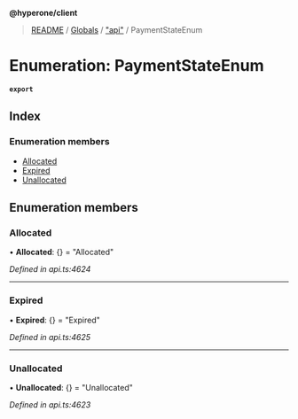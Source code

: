 **@hyperone/client**

> [README](../README.md) / [Globals](../globals.md) / ["api"](../modules/_api_.md) / PaymentStateEnum

# Enumeration: PaymentStateEnum

**`export`** 

## Index

### Enumeration members

* [Allocated](_api_.paymentstateenum.md#allocated)
* [Expired](_api_.paymentstateenum.md#expired)
* [Unallocated](_api_.paymentstateenum.md#unallocated)

## Enumeration members

### Allocated

•  **Allocated**: {} = "Allocated"

*Defined in api.ts:4624*

___

### Expired

•  **Expired**: {} = "Expired"

*Defined in api.ts:4625*

___

### Unallocated

•  **Unallocated**: {} = "Unallocated"

*Defined in api.ts:4623*
